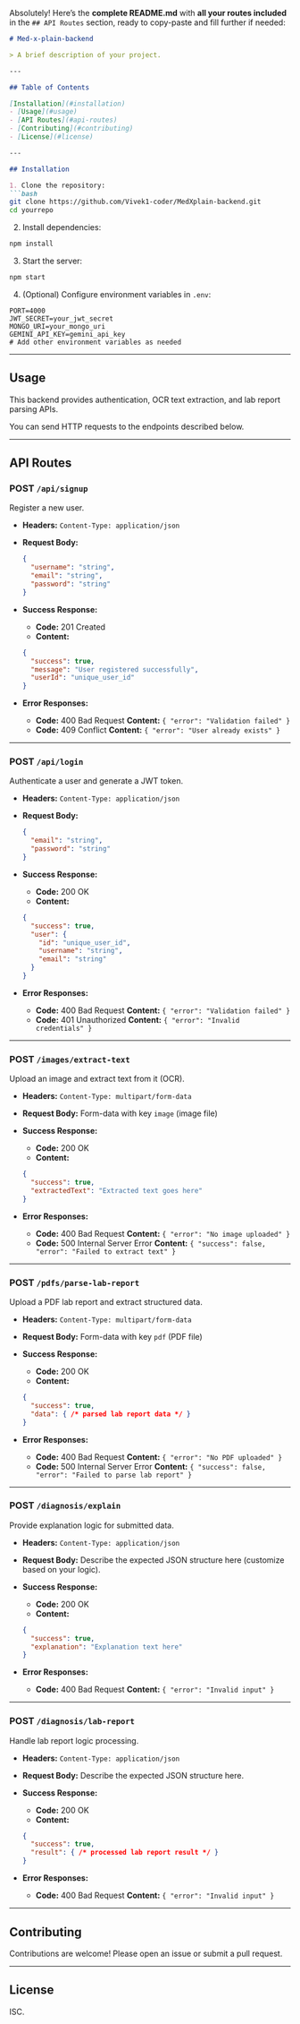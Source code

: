 Absolutely! Here’s the **complete README.md** with **all your routes included** in the `## API Routes` section, ready to copy-paste and fill further if needed:

````markdown
# Med-x-plain-backend

> A brief description of your project.

---

## Table of Contents

[Installation](#installation)  
- [Usage](#usage)  
- [API Routes](#api-routes)  
- [Contributing](#contributing)  
- [License](#license)  

---

## Installation

1. Clone the repository:  
```bash
git clone https://github.com/Vivek1-coder/MedXplain-backend.git
cd yourrepo
````

2. Install dependencies:

```bash
npm install
```

3. Start the server:

```bash
npm start
```

4. (Optional) Configure environment variables in `.env`:

```env
PORT=4000
JWT_SECRET=your_jwt_secret
MONGO_URI=your_mongo_uri
GEMINI_API_KEY=gemini_api_key
# Add other environment variables as needed
```

---

## Usage

This backend provides authentication, OCR text extraction, and lab report parsing APIs.

You can send HTTP requests to the endpoints described below.

---

## API Routes

### POST `/api/signup`

Register a new user.

* **Headers:**
  `Content-Type: application/json`

* **Request Body:**

  ```json
  {
    "username": "string",
    "email": "string",
    "password": "string"
  }
  ```

* **Success Response:**

  * **Code:** 201 Created
  * **Content:**

  ```json
  {
    "success": true,
    "message": "User registered successfully",
    "userId": "unique_user_id"
  }
  ```

* **Error Responses:**

  * **Code:** 400 Bad Request
    **Content:** `{ "error": "Validation failed" }`
  * **Code:** 409 Conflict
    **Content:** `{ "error": "User already exists" }`

---

### POST `/api/login`

Authenticate a user and generate a JWT token.

* **Headers:**
  `Content-Type: application/json`

* **Request Body:**

  ```json
  {
    "email": "string",
    "password": "string"
  }
  ```

* **Success Response:**

  * **Code:** 200 OK
  * **Content:**

  ```json
  {
    "success": true,
    "user": {
      "id": "unique_user_id",
      "username": "string",
      "email": "string"
    }
  }
  ```

* **Error Responses:**

  * **Code:** 400 Bad Request
    **Content:** `{ "error": "Validation failed" }`
  * **Code:** 401 Unauthorized
    **Content:** `{ "error": "Invalid credentials" }`

---

### POST `/images/extract-text`

Upload an image and extract text from it (OCR).

* **Headers:**
  `Content-Type: multipart/form-data`

* **Request Body:**
  Form-data with key `image` (image file)

* **Success Response:**

  * **Code:** 200 OK
  * **Content:**

  ```json
  {
    "success": true,
    "extractedText": "Extracted text goes here"
  }
  ```

* **Error Responses:**

  * **Code:** 400 Bad Request
    **Content:** `{ "error": "No image uploaded" }`
  * **Code:** 500 Internal Server Error
    **Content:** `{ "success": false, "error": "Failed to extract text" }`

---

### POST `/pdfs/parse-lab-report`

Upload a PDF lab report and extract structured data.

* **Headers:**
  `Content-Type: multipart/form-data`

* **Request Body:**
  Form-data with key `pdf` (PDF file)

* **Success Response:**

  * **Code:** 200 OK
  * **Content:**

  ```json
  {
    "success": true,
    "data": { /* parsed lab report data */ }
  }
  ```

* **Error Responses:**

  * **Code:** 400 Bad Request
    **Content:** `{ "error": "No PDF uploaded" }`
  * **Code:** 500 Internal Server Error
    **Content:** `{ "success": false, "error": "Failed to parse lab report" }`

---

### POST `/diagnosis/explain`

Provide explanation logic for submitted data.

* **Headers:**
  `Content-Type: application/json`

* **Request Body:**
  Describe the expected JSON structure here (customize based on your logic).

* **Success Response:**

  * **Code:** 200 OK
  * **Content:**

  ```json
  {
    "success": true,
    "explanation": "Explanation text here"
  }
  ```

* **Error Responses:**

  * **Code:** 400 Bad Request
    **Content:** `{ "error": "Invalid input" }`

---

### POST `/diagnosis/lab-report`

Handle lab report logic processing.

* **Headers:**
  `Content-Type: application/json`

* **Request Body:**
  Describe the expected JSON structure here.

* **Success Response:**

  * **Code:** 200 OK
  * **Content:**

  ```json
  {
    "success": true,
    "result": { /* processed lab report result */ }
  }
  ```

* **Error Responses:**

  * **Code:** 400 Bad Request
    **Content:** `{ "error": "Invalid input" }`

---

## Contributing

Contributions are welcome! Please open an issue or submit a pull request.

---

## License

ISC.

```

